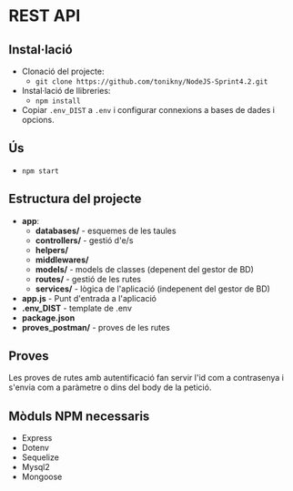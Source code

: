 
# REST API

## Instal·lació
- Clonació del projecte:
  - `git clone https://github.com/tonikny/NodeJS-Sprint4.2.git`
- Instal·lació de llibreries:
  - `npm install`
- Copiar `.env_DIST` a `.env` i configurar connexions a bases de dades i opcions.

## Ús
- `npm start`

## Estructura del projecte

- **app**:
    - **databases/** - esquemes de les taules
    - **controllers/** - gestió d'e/s 
    - **helpers/**
    - **middlewares/**
    - **models/** - models de classes (depenent del gestor de BD)
    - **routes/** - gestió de les rutes
    - **services/** - lògica de l'aplicació (indepenent del gestor de BD)
- **app.js** - Punt d'entrada a l'aplicació
- **.env_DIST** - template de .env
- **package.json**
- **proves_postman/** - proves de les rutes 

## Proves
Les proves de rutes amb autentificació fan servir l'id com a contrasenya i s'envia com a paràmetre o dins del body de la petició.

## Mòduls NPM necessaris

- Express
- Dotenv
- Sequelize
- Mysql2
- Mongoose
